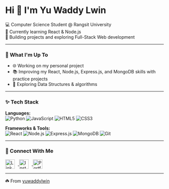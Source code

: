 
# Hi 👋 I'm Yu Waddy Lwin  

💻 Computer Science Student @ Rangsit University  
🌱 Currently learning React & Node.js  
🚀 Building projects and exploring Full-Stack Web development  

---

### 👀 What I'm Up To  
- 🌐 Working on my personal project 
- 📚 Improving my React, Node.js, Express.js, and MongoDB skills with practice projects 
- 🧠 Exploring Data Structures & algorithms  

---

### ✨ Tech Stack
**Languages:**  
![Python](https://img.shields.io/badge/Python-3776AB?style=for-the-badge&logo=python&logoColor=white)  ![JavaScript](https://img.shields.io/badge/JavaScript-F7DF1E?style=for-the-badge&logo=javascript&logoColor=black)  ![HTML5](https://img.shields.io/badge/HTML5-E34F26?style=for-the-badge&logo=html5&logoColor=white)  ![CSS3](https://img.shields.io/badge/CSS3-1572B6?style=for-the-badge&logo=css3&logoColor=white)  

**Frameworks & Tools:**  
![React](https://img.shields.io/badge/React-20232A?style=for-the-badge&logo=react&logoColor=61DAFB)  ![Node.js](https://img.shields.io/badge/Node.js-43853D?style=for-the-badge&logo=node.js&logoColor=white)  ![Express.js](https://img.shields.io/badge/Express.js-404D59?style=for-the-badge&logo=express&logoColor=white)    ![MongoDB](https://img.shields.io/badge/MongoDB-47A248?style=for-the-badge&logo=mongodb&logoColor=white)  ![Git](https://img.shields.io/badge/Git-F05032?style=for-the-badge&logo=git&logoColor=white)


---

### 🔗 Connect With Me
<a href="https://www.linkedin.com/in/yu-waddy-lwin-133052377/" target="_blank">
  <img src="https://cdn.jsdelivr.net/gh/devicons/devicon/icons/linkedin/linkedin-original.svg" width="30" height="30" style="vertical-align: middle; margin-right: 10px;" alt="LinkedIn" />
</a>
<a href="https://www.instagram.com/yuwaddyl_win/profilecard/?igsh=eXdtb3ByYTBnY3lw" target="_blank">
  <img src="https://upload.wikimedia.org/wikipedia/commons/a/a5/Instagram_icon.png" width="30" height="30" style="vertical-align: middle; margin-right: 10px;" alt="Instagram" />
</a>
<a href="http://yuwaddylwin.github.io" target="_blank">
  <img src="https://cdn-icons-png.flaticon.com/512/1006/1006771.png" width="30" height="30" style="vertical-align: middle; margin-right: 10px;" alt="Portfolio" />
</a>




---

☘️ From [yuwaddylwin](https://github.com/yuwaddylwin)
